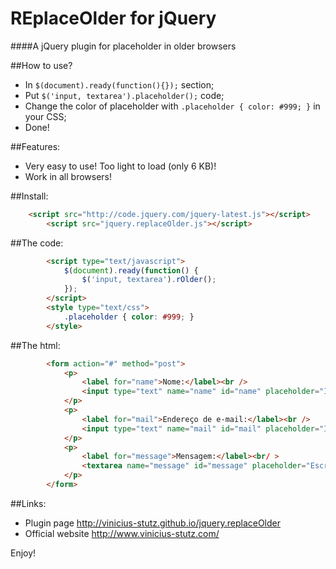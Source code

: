 # REplaceOlder for jQuery

####A jQuery plugin for placeholder in older browsers

##How to use?
- In `$(document).ready(function(){});` section;
- Put `$('input, textarea').placeholder();` code;
- Change the color of placeholder with `.placeholder { color: #999; }` in your CSS;
- Done!

##Features:
- Very easy to use! Too light to load (only 6 KB)!
- Work in all browsers!
 
##Install:
```html
    <script src="http://code.jquery.com/jquery-latest.js"></script>
		<script src="jquery.replaceOlder.js"></script>
```
##The code:
```html
		<script type="text/javascript">
			$(document).ready(function() {
				$('input, textarea').rOlder();
			});
		</script>
	 	<style type="text/css">
			.placeholder { color: #999; }
	 	</style>
```
##The html:
```html
		<form action="#" method="post">
			<p>
				<label for="name">Nome:</label><br />
				<input type="text" name="name" id="name" placeholder="Informe seu nome completo" tabindex="1" />
			</p>
			<p>
				<label for="mail">Endereço de e-mail:</label><br />
				<input type="text" name="mail" id="mail" placeholder="Informe seu e-mail" tabindex="2" />
			</p>
			<p>
				<label for="message">Mensagem:</label><br/ >
				<textarea name="message" id="message" placeholder="Escreva aqui sua mensagem" tabindex="3"></textarea>
			</p>
		</form>
```
##Links:
- Plugin page <http://vinicius-stutz.github.io/jquery.replaceOlder>
- Official website <http://www.vinicius-stutz.com/>

Enjoy!
